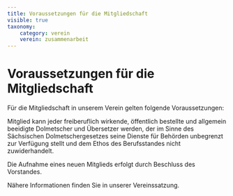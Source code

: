 ```yaml
---
title: Voraussetzungen für die Mitgliedschaft
visible: true
taxonomy:
	category: verein
	verein: zusammenarbeit
---
```


# Voraussetzungen für die Mitgliedschaft
 
Für die Mitgliedschaft in unserem Verein gelten folgende Voraussetzungen:
 
Mitglied kann jeder freiberuflich wirkende, öffentlich bestellte und allgemein beeidigte Dolmetscher und Übersetzer werden, der im Sinne des Sächsischen Dolmetschergesetzes seine Dienste für Behörden unbegrenzt zur Verfügung stellt und dem Ethos des Berufsstandes nicht zuwiderhandelt.
 
Die Aufnahme eines neuen Mitglieds erfolgt durch Beschluss des Vorstandes.
 
Nähere Informationen finden Sie in unserer Vereinssatzung.